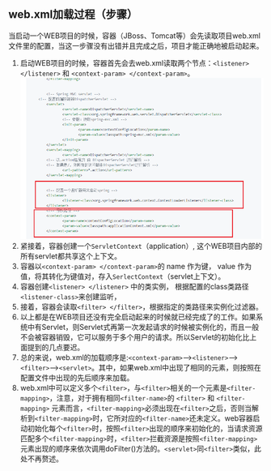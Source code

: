 web.xml加载过程（步骤）
---

​	当启动一个WEB项目的时候，容器（JBoss、Tomcat等）会先读取项目web.xml文件里的配置，当这一步骤没有出错并且完成之后，项目才能正确地被启动起来。

1. 启动WEB项目的时候，容器首先会去web.xml读取两个节点：`<listener> </listener>` 和 `<context-param> </context-param>`。
   ![](先读取两个节点.png)
2. 紧接着，容器创建一个`ServletContext`（application）, 这个WEB项目内部的所有servlet都共享这个上下文。
3. 容器以`<context-param> </context-param>`的 name 作为键， value 作为值，将其转化为键值对，存入`SerlectContext`（servlet上下文）。
4. 容器创建`<listener> </listener>` 中的类实例， 根据配置的class类路径`<listener-class>`来创建监听，
5. 接着，容器会读取`<filter> </filter>`，根据指定的类路径来实例化过滤器。
6. 以上都是在WEB项目还没有完全启动起来的时候就已经完成了的工作。如果系统中有Servlet，则Servlet式再第一次发起请求的时候被实例化的，而且一般不会被容器销毁，它可以服务于多个用户的请求。所以Servlet的初始化比上面提到的几点要迟。
7.  总的来说，web.xml的加载顺序是:`<context-param>`—>`<listener>`—>`<filter>`—>`<servlet>`。其中，如果web.xml中出现了相同的元素，则按照在配置文件中出现的先后顺序来加载。
8. web.xml中可以定义多个`<filter>`，与`<filter>`相关的一个元素是`<filter-mapping>`，注意，对于拥有相同`<filter-name>`的 `<filter>` 和 `<filter-mapping>` 元素而言，`<filter-mapping>`必须出现在`<filter>`之后，否则当解析到`<filter-mapping>`时，它所对应的`<filter-name>`还未定义。web容器启动初始化每个`<filter>`时，按照`<filter>`出现的顺序来初始化的，当请求资源匹配多个`<filter-mapping>`时，`<filter>`拦截资源是按照`<filter-mapping>`元素出现的顺序来依次调用doFilter()方法的。`<servlet>`同`<filter>`类似，此处不再赘述。


